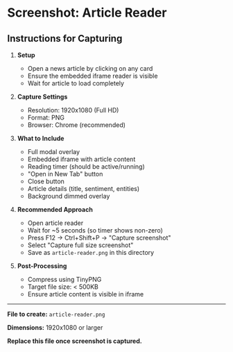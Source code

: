 # Screenshot: Article Reader

## Instructions for Capturing

1. **Setup**
   - Open a news article by clicking on any card
   - Ensure the embedded iframe reader is visible
   - Wait for article to load completely

2. **Capture Settings**
   - Resolution: 1920x1080 (Full HD)
   - Format: PNG
   - Browser: Chrome (recommended)

3. **What to Include**
   - Full modal overlay
   - Embedded iframe with article content
   - Reading timer (should be active/running)
   - "Open in New Tab" button
   - Close button
   - Article details (title, sentiment, entities)
   - Background dimmed overlay

4. **Recommended Approach**
   - Open article reader
   - Wait for ~5 seconds (so timer shows non-zero)
   - Press F12 → Ctrl+Shift+P → "Capture screenshot"
   - Select "Capture full size screenshot"
   - Save as `article-reader.png` in this directory

5. **Post-Processing**
   - Compress using TinyPNG
   - Target file size: < 500KB
   - Ensure article content is visible in iframe

---

**File to create:** `article-reader.png`

**Dimensions:** 1920x1080 or larger

**Replace this file once screenshot is captured.**
